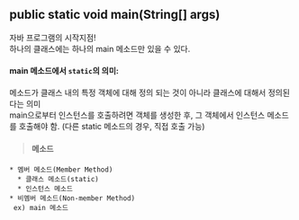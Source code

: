 
## public static void main(String[] args)
자바 프로그램의 시작지점!  
하나의 클래스에는 하나의 main 메소드만 있을 수 있다.  
#### main 메소드에서 `static`의 의미:  
메소드가 클래스 내의 특정 객체에 대해 정의 되는 것이 아니라 클래스에 대해서 정의된다는 의미  
main으로부터 인스턴스를 호출하려면 객체를 생성한 후, 그 객체에서 인스턴스 메소드를 호출해야 함. (다른 static 메소드의 경우, 직접 호출 가능)  
> #### 메소드
```
* 멤버 메소드(Member Method)  
  * 클래스 메소드(static)
  * 인스턴스 메소드
* 비멤버 메소드(Non-member Method)
 ex) main 메소드
 ```
